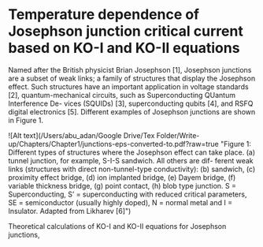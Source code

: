 Temperature dependence of Josephson junction critical current based on KO-I and KO-II equations 
==============

Named after the British physicist Brian Josephson [1], Josephson junctions are a subset of weak links; a family of structures that display the Josephson effect. Such structures have an important application in voltage standards [2], quantum-mechanical circuits, such as Superconducting QUantum Interference De- vices (SQUIDs) [3], superconducting qubits [4], and RSFQ digital electronics [5]. Different examples of Josephson junctions are shown in Figure 1.

![Alt text](/Users/abu_adan/Google Drive/Tex Folder/Write-up/Chapters/Chapter1/junctions-eps-converted-to.pdf?raw=true "Figure 1: Different types of structures where the Josephson effect can take place. (a) tunnel junction, for example, S-I-S sandwich. All others are dif- ferent weak links (structures with direct non-tunnel-type conductivity): (b) sandwich, (c) proximity effect bridge, (d) ion implanted bridge, (e) Dayem bridge, (f) variable thickness bridge, (g) point contact, (h) blob type junction. S = Superconducting, S’ = superconducting with reduced critical parameters, SE = semiconductor (usually highly doped), N = normal metal and I = Insulator. Adapted from Likharev [6]")

Theoretical calculations of KO-I and KO-II equations for Josephson junctions, 
